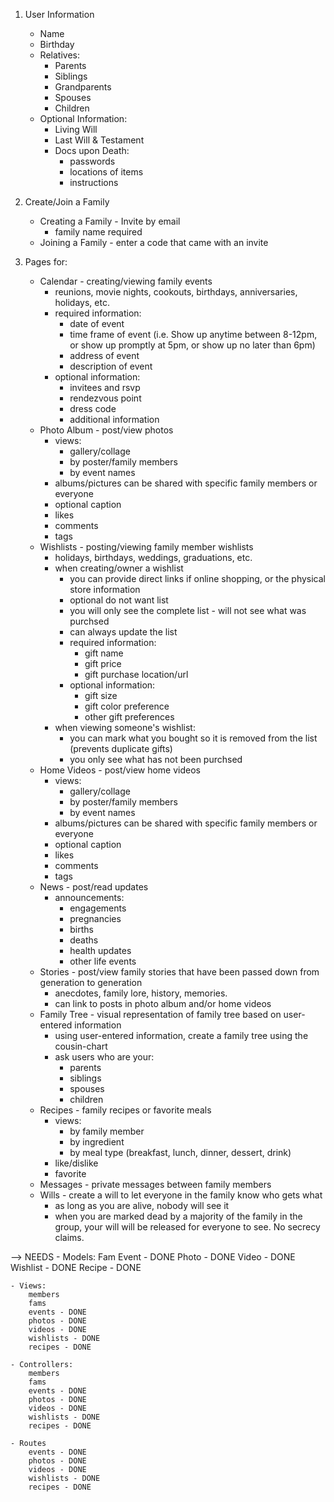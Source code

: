1. User Information
    - Name
    - Birthday
    - Relatives:
        - Parents
        - Siblings
        - Grandparents
        - Spouses
        - Children
    - Optional Information:
        - Living Will
        - Last Will & Testament
        - Docs upon Death:
            - passwords
            - locations of items
            - instructions

2. Create/Join a Family
     - Creating a Family - Invite by email
        - family name required
     - Joining a Family - enter a code that came with an invite

3. Pages for:
    - Calendar - creating/viewing family events
        - reunions, movie nights, cookouts, birthdays, anniversaries, holidays, etc.
        - required information:
            - date of event
            - time frame of event (i.e. Show up anytime between 8-12pm, or show up promptly at 5pm, or show up no later than 6pm)
            - address of event
            - description of event
        - optional information:
            - invitees and rsvp
            - rendezvous point
            - dress code
            - additional information
    - Photo Album - post/view photos
        - views:
            - gallery/collage
            - by poster/family members
            - by event names
        - albums/pictures can be shared with specific family members or everyone
        - optional caption
        - likes
        - comments
        - tags
    - Wishlists - posting/viewing family member wishlists
        - holidays, birthdays, weddings, graduations, etc.
        - when creating/owner a wishlist
            - you can provide direct links if online shopping, or the physical store information
            - optional do not want list
            - you will only see the complete list - will not see what was purchsed
            - can always update the list
            - required information:
                - gift name
                - gift price
                - gift purchase location/url
            - optional information:
                - gift size
                - gift color preference
                - other gift preferences
        - when viewing someone's wishlist:
            - you can mark what you bought so it is removed from the list (prevents duplicate gifts)
            - you only see what has not been purchsed
    - Home Videos - post/view home videos
        - views:
            - gallery/collage
            - by poster/family members
            - by event names
        - albums/pictures can be shared with specific family members or everyone
        - optional caption
        - likes
        - comments
        - tags
    - News - post/read updates
        - announcements:
            - engagements
            - pregnancies 
            - births
            - deaths 
            - health updates
            - other life events
    - Stories - post/view family stories that have been passed down from generation to generation
        - anecdotes, family lore, history, memories.
        - can link to posts in photo album and/or home videos
    - Family Tree - visual representation of family tree based on user-entered information
        - using user-entered information, create a family tree using the cousin-chart
        - ask users who are your:
            - parents
            - siblings
            - spouses
            - children
    - Recipes - family recipes or favorite meals
        - views:
            - by family member
            - by ingredient
            - by meal type (breakfast, lunch, dinner, dessert, drink)
        - like/dislike
        - favorite
    - Messages - private messages between family members
    - Wills - create a will to let everyone in the family know who gets what
        - as long as you are alive, nobody will see it
        - when you are marked dead by a majority of the family in the group, your will will be released for everyone to see. No secrecy claims.


--> NEEDS
    - Models:
        Fam
        Event - DONE
        Photo - DONE
        Video - DONE
        Wishlist - DONE
        Recipe - DONE

    - Views:
        members
        fams
        events - DONE
        photos - DONE
        videos - DONE
        wishlists - DONE
        recipes - DONE

    - Controllers:
        members
        fams
        events - DONE
        photos - DONE
        videos - DONE
        wishlists - DONE
        recipes - DONE
    
    - Routes
        events - DONE
        photos - DONE
        videos - DONE
        wishlists - DONE
        recipes - DONE
